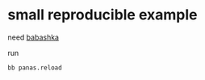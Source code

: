 # small reproducible example

need [babashka](https://book.babashka.org/#_installation)

run 

    bb panas.reload